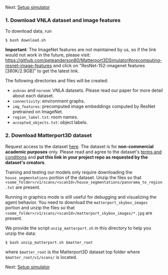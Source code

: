Next: [Setup simulator](https://github.com/debadeepta/learningtoask/tree/master/code)

### 1. Download VNLA dataset and image features

To download data, run

```
$ bash download.sh
```

**Important**: The ImageNet features are not maintained by us, so if the link would not work in the future, please visit: https://github.com/peteanderson80/Matterport3DSimulator#precomputing-resnet-image-features and click on "ResNet-152-imagenet features [380K/2.9GB]" to get the latest link.

The following directories and files will be created:
* `asknav` and `noroom`: VNLA datasets. Please read our paper for more detail about each dataset.
* `connectivity`: environment graphs.
* `img_features`: precomputed image embeddings computed by ResNet pretrained on ImageNet. 
* `region_label.txt`: room names. 
* `accepted_objects.txt`: object labels.

### 2. Download Matterport3D dataset

Request access to the dataset [here](https://niessner.github.io/Matterport/). The dataset is for **non-commercial academic purposes** only. Please read and agree to the dataset's [terms and conditions](http://dovahkiin.stanford.edu/matterport/public/MP_TOS.pdf) and **put this link in your project repo as requested by the dataset's creators**.

Training and testing our models only require downloading the `house_segmentations` portion of the dataset. Unzip the files so that `<some_folder>/v1/scans/<scanId>/house_segmentations/panorama_to_region.txt` are present. 

Running in graphics mode is still useful for debugging and visualizing the agent behavior. You need to download the `matterport_skybox_images` portion and unzip the files so that `<some_folder>/v1/scans/<scanId>/matterport_skybox_images/*.jpg` are present. 

We provide the script `unzip_matterport.sh` in this directory to help you unzip the data:
```
$ bash unzip_matterport.sh $matter_root
```

where `$matter_root` is the Matterport3D dataset top folder where `$matter_root/v1/scans/` is located.  



Next: [Setup simulator](https://github.com/debadeepta/learningtoask/tree/master/code)
